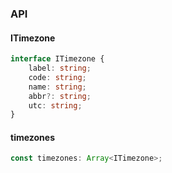 

### API

#### ITimezone

```ts
interface ITimezone {
    label: string;
    code: string;
    name: string;
    abbr?: string;
    utc: string;
}
```

#### timezones

```ts
const timezones: Array<ITimezone>;
```

